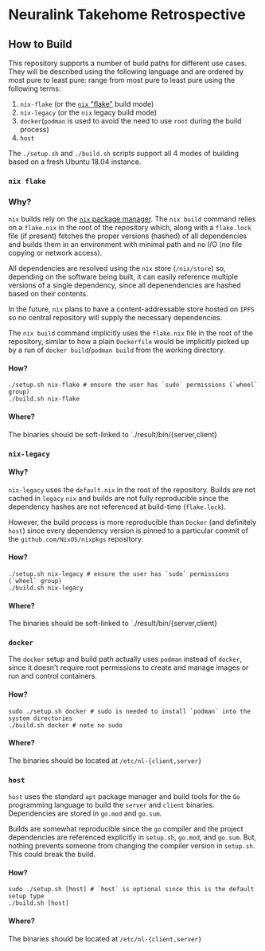 # Neuralink Takehome Retrospective

## How to Build
This repository supports a number of build paths for different use cases. They will be described using
the following language and are ordered by most pure to least pure:
range from most pure to least pure using the following terms:
1. `nix-flake` (or the [`nix` "flake"](https://nixos.wiki/wiki/Flakes) build mode)
1. `nix-legacy` (or the `nix` legacy build mode)
1. `docker`(`podman` is used to avoid the need to use `root` during the build process)
1. `host`

The `./setup.sh` and `./build.sh` scripts support all 4 modes of building based on a fresh Ubuntu 18.04 instance.

### `nix flake`
### Why?
`nix` builds rely on the [`nix` package manager](https://nixos.org/explore.html). The `nix build` command relies on a `flake.nix`
in the root of the repository which, along with a `flake.lock` file (if present) fetches the proper versions (hashed) of all
dependencies and builds them in an environment with minimal path and no I/O (no file copying or network access).

All dependencies are resolved using the `nix` store  (`/nix/store`) so, depending on the software being built, it can easily 
reference multiple versions of a single dependency, since all depenendencies are hashed based on their contents.

In the future, `nix` plans to have a content-addressable store hosted on `IPFS` so no central repository will supply the necessary 
dependencies.

The `nix build` command implicitly uses the `flake.nix` file in the root of the repository, similar to how a plain `Dockerfile` would be 
implicitly picked up by a run of `docker build`/`podman build` from the working directory.

#### How?
    ./setup.sh nix-flake # ensure the user has `sudo` permissions (`wheel` group)
    ./build.sh nix-flake

#### Where?
The binaries should be soft-linked to `./result/bin/{server,client}

### `nix-legacy`
#### Why?
`nix-legacy` uses the `default.nix` in the root of the repository. Builds are not cached in `legacy` `nix` and builds are not fully 
reproducible since the dependency hashes are not referenced at build-time (`flake.lock`).

However, the build process is more reproducible than `Docker` (and definitely `host`) since every dependency version is pinned to 
a particular commit of the `github.com/NixOS/nixpkgs` repository.

#### How?
    ./setup.sh nix-legacy # ensure the user has `sudo` permissions (`wheel` group)
    ./build.sh nix-legacy

#### Where?
The binaries should be soft-linked to `./result/bin/{server,client}

### `docker`
The `docker` setup and build path actually uses `podman` instead of `docker`, since it doesn't require root permissions to create and manage images or run and control containers.

#### How?
    sudo ./setup.sh docker # sudo is needed to install `podman` into the system directories
    ./build.sh docker # note no sudo

#### Where?
The binaries should be located at `/etc/nl-{client,server}`

### `host`
`host` uses the standard `apt` package manager and build tools for the `Go` programming language to build the `server` and `client` binaries. Dependencies are stored in `go.mod` and `go.sum`.

Builds are somewhat reproducible since the `go` compiler and the project dependencies are referenced explicitly in `setup.sh`, `go.mod`, and `go.sum`. But, nothing prevents someone from changing the compiler version in `setup.sh`. This could break the build.

#### How?
    sudo ./setup.sh [host] # `host` is optional since this is the default setup type
    ./build.sh [host]

#### Where?
The binaries should be located at `/etc/nl-{client,server}`